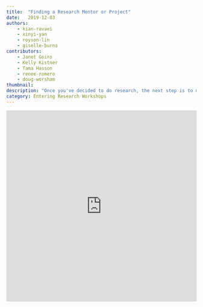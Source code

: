 ```yaml
---
title:  "Finding a Research Mentor or Project"
date:   2019-12-03
authors:
    - kian-ravaei
    - xinyi-yan
    - royson-lin
    - giselle-burns
contributors:
    - Janet Goins
    - Kelly Kistner
    - Tama Hasson
    - renee-romero
    - doug-worsham
thumbnail: 
description: "Once you've decided to do research, the next step is to make a list of research opportunities that interest you!"
category: Entering Research Workshops
---
```

<!--H5P-->
<iframe src="https://ccle.ucla.edu/mod/hvp/embed.php?id=2519786" width="100%" height="505" frameborder="0" allowfullscreen="allowfullscreen"></iframe><script src="https://ccle.ucla.edu/mod/hvp/library/js/h5p-resizer.js" charset="UTF-8"></script>
